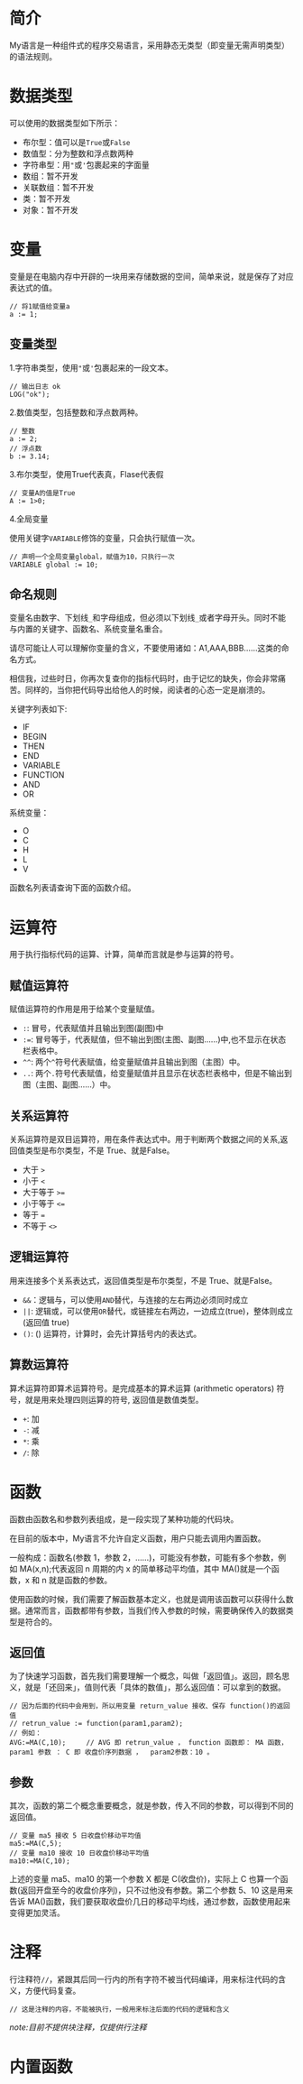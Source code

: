 # 简介

My语言是一种组件式的程序交易语言，采用静态无类型（即变量无需声明类型）的语法规则。

# 数据类型

可以使用的数据类型如下所示：

- 布尔型：值可以是`True`或`False`
- 数值型：分为整数和浮点数两种
- 字符串型：用`"`或`'`包裹起来的字面量
- 数组：暂不开发
- 关联数组：暂不开发
- 类：暂不开发
- 对象：暂不开发

# 变量

变量是在电脑内存中开辟的一块用来存储数据的空间，简单来说，就是保存了对应表达式的值。

```
// 将1赋值给变量a
a := 1;
```

## 变量类型

1.字符串类型，使用`"`或`'`包裹起来的一段文本。

```
// 输出日志 ok
LOG("ok");
```

2.数值类型，包括整数和浮点数两种。

```
// 整数
a := 2;
// 浮点数
b := 3.14;
```

3.布尔类型，使用True代表真，Flase代表假

```
// 变量A的值是True
A := 1>0;
```

4.全局变量

使用关键字`VARIABLE`修饰的变量，只会执行赋值一次。

```
// 声明一个全局变量global，赋值为10，只执行一次
VARIABLE global := 10;
```

## 命名规则

变量名由数字、下划线`_`和字母组成，但必须以下划线`_`或者字母开头。同时不能与内置的关键字、函数名、系统变量名重合。

请尽可能让人可以理解你变量的含义，不要使用诸如：A1,AAA,BBB……这类的命名方式。

相信我，过些时日，你再次复查你的指标代码时，由于记忆的缺失，你会非常痛苦。同样的，当你把代码导出给他人的时候，阅读者的心态一定是崩溃的。

关键字列表如下:

- IF
- BEGIN
- THEN
- END
- VARIABLE
- FUNCTION
- AND
- OR

系统变量：

- O
- C
- H
- L
- V

函数名列表请查询下面的函数介绍。

# 运算符

用于执行指标代码的运算、计算，简单而言就是参与运算的符号。

## 赋值运算符

赋值运算符的作用是用于给某个变量赋值。

- `:`: 冒号，代表赋值并且输出到图(副图)中
- `:=`: 冒号等于，代表赋值，但不输出到图(主图、副图……)中,也不显示在状态栏表格中。
- `^^`: 两个`^`符号代表赋值，给变量赋值并且输出到图（主图）中。
- `..`: 两个`.`符号代表赋值，给变量赋值并且显示在状态栏表格中，但是不输出到图（主图、副图……）中。

## 关系运算符

关系运算符是双目运算符，用在条件表达式中。用于判断两个数据之间的关系,返回值类型是布尔类型，不是 True、就是False。

- 大于 `>`
- 小于 `<`
- 大于等于 `>=`
- 小于等于 `<=`
- 等于 `=`
- 不等于 `<>`

## 逻辑运算符

用来连接多个关系表达式，返回值类型是布尔类型，不是 True、就是False。

- `&&`：逻辑与，可以使用`AND`替代，与连接的左右两边必须同时成立
- `||`: 逻辑或，可以使用`OR`替代，或链接左右两边，一边成立(true)，整体则成立(返回值 true)
- `()`: () 运算符，计算时，会先计算括号内的表达式。

## 算数运算符

算术运算符即算术运算符号。是完成基本的算术运算 (arithmetic operators) 符号，就是用来处理四则运算的符号, 返回值是数值类型。

- `+`: 加
- `-`: 减
- `*`: 乘
- `/`: 除

# 函数

函数由函数名和参数列表组成，是一段实现了某种功能的代码块。

在目前的版本中，My语言不允许自定义函数，用户只能去调用内置函数。

一般构成：函数名(参数 1，参数 2，……)，可能没有参数，可能有多个参数，例如 MA(x,n);代表返回 n 周期的内 x 的简单移动平均值，其中 MA()就是一个函数，x 和 n 就是函数的参数。

使用函数的时候，我们需要了解函数基本定义，也就是调用该函数可以获得什么数据。通常而言，函数都带有参数，当我们传入参数的时候，需要确保传入的数据类型是符合的。

## 返回值

为了快速学习函数，首先我们需要理解一个概念，叫做「返回值」。返回，顾名思义，就是「还回来」，值则代表「具体的数值」，那么返回值：可以拿到的数据。

```
// 因为后面的代码中会用到，所以用变量 return_value 接收、保存 function()的返回值
// retrun_value := function(param1,param2);
// 例如：
AVG:=MA(C,10);     // AVG 即 retrun_value ， function 函数即： MA 函数， param1 参数 ： C 即 收盘价序列数据 ，  param2参数：10 。
```

## 参数

其次，函数的第二个概念重要概念，就是参数，传入不同的参数，可以得到不同的返回值。

```
// 变量 ma5 接收 5 日收盘价移动平均值
ma5:=MA(C,5);
// 变量 ma10 接收 10 日收盘价移动平均值
ma10:=MA(C,10);
```

上述的变量 ma5、ma10 的第一个参数 X 都是 C(收盘价)，实际上 C 也算一个函数(返回开盘至今的收盘价序列)，只不过他没有参数。第二个参数 5、10 这是用来告诉 MA()函数，我们要获取收盘价几日的移动平均线，通过参数，函数使用起来变得更加灵活。

# 注释

行注释符`//`，紧跟其后同一行内的所有字符不被当代码编译，用来标注代码的含义，方便代码复查。

```
// 这是注释的内容，不能被执行，一般用来标注后面的代码的逻辑和含义
```

*note:目前不提供块注释，仅提供行注释*

# 内置函数